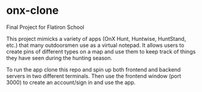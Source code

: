 # onx-clone
 Final Project for Flatiron School

This project mimicks a variety of apps (OnX Hunt, Huntwise, HuntStand, etc.) that many outdoorsmen use as a virtual notepad. It allows users to create pins of different types on a map and use them to keep track of things they have seen during the hunting season.

To run the app clone this repo and spin up both frontend and backend servers in two different terminals. Then use the frontend window (port 3000) to create an account/sign in and use the app.